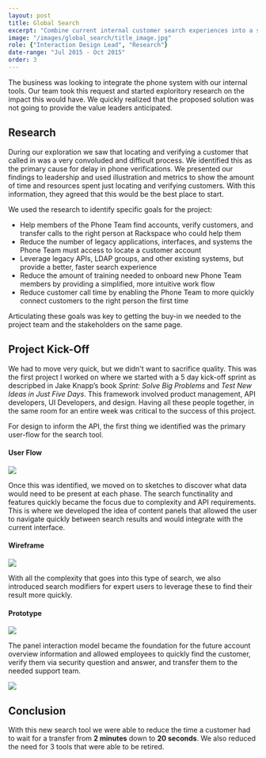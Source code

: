 ```yaml
---
layout: post
title: Global Search
excerpt: "Combine current internal customer search experiences into a single streamlined workflow."
image: "/images/global_search/title_image.jpg"
role: {"Interaction Design Lead", "Research"}
date-range: "Jul 2015 - Oct 2015"
order: 3
---
```

<p>The business was looking to integrate the phone system with our internal tools. Our team took this request and started exploritory research on the impact this would have. We quickly realized that the proposed solution was not going to provide the value leaders anticipated. </p>

<h2>Research</h2>

<p>During our exploration we saw that locating and verifying a customer that called in was a very convoluded and difficult process. We identified this as the primary cause for delay in phone verifications. We presented our findings to leadership and used illustration and metrics to show the amount of time and resources spent just locating and verifying customers. With this information, they agreed that this would be the best place to start.</p>

<p>We used the research to identify specific goals for the project:</p>
<ul>
	<li>Help members of the Phone Team find accounts, verify customers, and transfer calls to the right person at Rackspace who could help them</li>
	<li>Reduce the number of legacy applications, interfaces, and systems the Phone Team must access to locate a customer account</li>
	<li>Leverage legacy APIs, LDAP groups, and other existing systems, but provide a better, faster search experience</li>
	<li>Reduce the amount of training needed to onboard new Phone Team members by providing a simplified, more intuitive work flow</li>
	<li>Reduce customer call time by enabling the Phone Team to more quickly connect customers to the right person the first time</li>
</ul>
<p>Articulating these goals was key to getting the buy-in we needed to  the project team and the stakeholders on the same page.</p>

<h2>Project Kick-Off</h2>

<p>We had to move very quick, but we didn't want to sacrifice quality. This was the first project I worked on where we started with a 5 day kick-off sprint as descripbed in  Jake Knapp’s book <i>Sprint: Solve Big Problems</i> and <i>Test New Ideas in Just Five Days</i>. This framework involved product management, API developers, UI Developers, and design. Having all these people together, in the same room for an entire week was critical to the success of this project.</p>

<p>For design to inform the API, the first thing we identified was the primary user-flow for the search tool.</p>

<h4>User Flow</h4>
<img class="post-img" src="{{ site.baseurl }}/images/global_search/primary_user_flow.png">

<p>
Once this was identified, we moved on to sketches to discover what data would need to be present at each phase. The search functinality and features quickly became the focus due to complexity and API requirements. This is where we developed the idea of content panels that allowed the user to navigate quickly between search results and would integrate with the current interface.
</p>
<h4>Wireframe</h4>
<img class="post-img" src="{{ site.baseurl }}/images/global_search/search_prototype.gif">
<p>
With all the complexity that goes into this type of search, we also introduced search modifiers for expert users to leverage these to find their result more quickly.
</p>

<h4>Prototype</h4>
<img class="post-img" src="{{ site.baseurl }}/images/global_search/search_tips.jpg">

<p>
The panel interaction model became the foundation for the future account overview information and allowed employees to quickly find the customer, verify them via security question and answer, and transfer them to the needed support team.
</p>
<img class="post-img" src="{{ site.baseurl }}/images/global_search/search_panels.jpg">

<h2>Conclusion</h2>
<p>
With this new search tool we were able to reduce the time a customer had to wait for a transfer from <strong>2 minutes</strong> down to <strong>20 seconds</strong>. We also reduced the need for 3 tools that were able to be retired.
</p>




